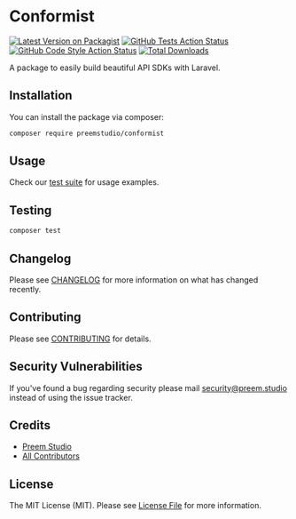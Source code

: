 # Conformist

[![Latest Version on Packagist](https://img.shields.io/packagist/v/preemstudio/conformist.svg?style=flat-square)](https://packagist.org/packages/preemstudio/conformist)
[![GitHub Tests Action Status](https://img.shields.io/github/actions/workflow/status/preemstudio/conformist/run-tests.yml?branch=main&label=tests&style=flat-square)](https://github.com/preemstudio/conformist/actions?query=workflow%3Arun-tests+branch%3Amain)
[![GitHub Code Style Action Status](https://img.shields.io/github/actions/workflow/status/preemstudio/conformist/fix-php-code-style-issues.yml?branch=main&label=code%20style&style=flat-square)](https://github.com/preemstudio/conformist/actions?query=workflow%3A"Fix+PHP+code+style+issues"+branch%3Amain)
[![Total Downloads](https://img.shields.io/packagist/dt/preemstudio/conformist.svg?style=flat-square)](https://packagist.org/packages/preemstudio/conformist)

A package to easily build beautiful API SDKs with Laravel.

## Installation

You can install the package via composer:

```bash
composer require preemstudio/conformist
```

## Usage

Check our [test suite](/tests) for usage examples.

## Testing

```bash
composer test
```

## Changelog

Please see [CHANGELOG](CHANGELOG.md) for more information on what has changed recently.

## Contributing

Please see [CONTRIBUTING](CONTRIBUTING.md) for details.

## Security Vulnerabilities

If you've found a bug regarding security please mail [security@preem.studio](mailto:security@preem.studio) instead of using the issue tracker.

## Credits

- [Preem Studio](https://github.com/PreemStudio)
- [All Contributors](../../contributors)

## License

The MIT License (MIT). Please see [License File](LICENSE.md) for more information.
